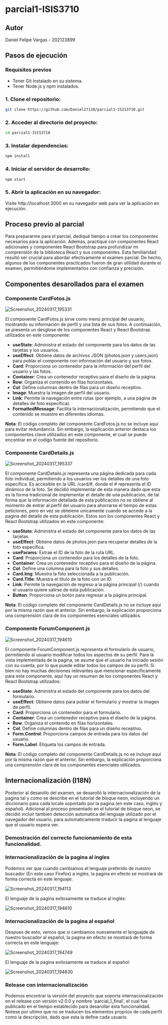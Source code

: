 # parcial1-ISIS3710

## Autor

Daniel Felipe Vargas - 202123899

## Pasos de ejecución

### Requisitos previos


* Tener Git instalado en su sistema.
* Tener Node.js y npm instalados.

### 1. Clone el repositorio:

```bash
git clone https://github.com/Daniel27110/parcial1-ISIS3710.git
```

### 2. Acceder al directorio del proyecto:

```bash
cd parcial1-ISIS3710
```

### 3. Instalar dependencias:

```bash
npm install
```

### 4. Iniciar el servidor de desarrollo:

```bash
npm start
```

### 5. Abrir la aplicación en su navegador:

Visite http://localhost:3000 en su navegador web para ver la aplicación en ejecución.

## Proceso previo al parcial

Para prepararme para el parcial, dediqué tiempo a crear los componentes necesarios para la aplicación. Además, practiqué con componentes React adicionales y componentes React Bootstrap para profundizar mi comprensión de la biblioteca React y sus componentes. Esta familiaridad resultó ser crucial para abordar efectivamente el examen parcial. De hecho, algunos de los componentes practicados fueron de gran utilidad durante el examen, permitiéndome implementarlos con confianza y precisión.

## Componentes desarollados para el examen

### Componente CardFotos.js

![Screenshot_20240317_195331](https://github.com/Daniel27110/parcial1-ISIS3710/assets/98629277/03b15686-47a0-4366-83cd-f69cbeb66171)

El componente CardFotos.js sirve como menú principal del usuario, mostrando su información de perfil y una lista de sus fotos. A continuación, se presenta un desglose de los componentes React y React Bootstrap utilizados en este componente:


* **useState**: Administra el estado del componente para los datos de las tarjetas y los usuarios.
* **useEffect**: Obtiene datos de archivos JSON (photos.json y users.json) para poblar el componente con información del usuario y sus fotos.
* **Card**: Proporciona un contenedor para la información del perfil del usuario y las fotos.
* **Container**: Crea un contenedor receptivo para el diseño de la página.
* **Row**: Organiza el contenido en filas horizontales.
* **Col**: Define columnas dentro de filas para un diseño receptivo.
* **Image**: Muestra la imagen de perfil del usuario.
* **Link**: Permite la navegación entre rutas (por ejemplo, a una página de detalles de foto específica).
* **FormattedMessage**: Facilita la internacionalización, permitiendo que el contenido se muestre en diferentes idiomas.

**Nota**: El código completo del componente CardFotos.js no se incluye aquí para evitar redundancia. Sin embargo, la explicación anterior destaca los componentes clave utilizados en este componente, el cual se puede encontrar en el codigo fuente del repositorio.

### Componente CardDetails.js

![Screenshot_20240317_195337](https://github.com/Daniel27110/parcial1-ISIS3710/assets/98629277/7b4fca89-3c45-4609-8146-59c7139fac20)

El componente CardDetails.js representa una página dedicada para cada foto individual, permitiendo a los usuarios ver los detalles de una foto específica. Es accesible en la URL /card/#, donde el # representa el ID dinámico de la foto. Se decidió implementar de esta manera dado que esta es la forma tradicional de implementar el detalle de una publicación, de tal forma que la información detallada de esta publicación no se obtiene al momento de entrar al perfil del usuario para ahorrarse el tiempo de estas peticiones, pero en vez se obteiene unicamente cuando se accede a la pagina del detalle de esta publicación. Estos son los componentes React y React Bootstrap utilizados en este componente:

* **useState**: Administra el estado del componente para los datos de las tarjetas.
* **useEffect**: Obtiene datos de photos.json para recuperar detalles de la foto específica.
* **useParams**: Extrae el ID de la foto de la ruta URL.
* **Card**: Proporciona un contenedor para los detalles de la foto.
* **Container**: Crea un contenedor receptivo para el diseño de la página.
* **Col**: Define una columna para la foto y sus detalles.
* **Card.Img**: Muestra la foto seleccionada a la publicación.
* **Card.Title**: Muestra el título de la foto con un ID.
* **Link**: Permite la navegación de regreso a la página principal (/) cuando el usuario quiere salirse de esta publicación.
* **Button**: Proporciona un botón para regresar a la página principal.

**Nota**: El código completo del componente CardDetails.js no se incluye aquí por la misma razón que el anterior. Sin embargo, la explicación proporciona una comprensión clara de los componentes esenciales utilizados.

### Componente ForumComponent.js

![Screenshot_20240317_194610](https://github.com/Daniel27110/parcial1-ISIS3710/assets/98629277/fe40b1a8-25a7-4be4-a5eb-77f158f0f574)


El componente ForumComponent.js representa el formulario de usuario, permitiendo al usuario modificar todos los aspectos de su perfíl. Para la vista implementada de la pagina, se asume que el usuario ha iniciado sesión con su cuenta, por lo que puede editar todos los campos de su perfíl. Si bien no hay muchas decisiones relevantes que mencionar específicamente para este componente, aquí hay un resumen de los componentes React y React Bootstrap utilizados:

* **useState**: Administra el estado del componente para los datos del formulario.
* **useEffect**: Obtiene datos para poblar el formulario y mostrar la imagen de perfíl.
* **Card**: Proporciona un contenedor para el formulario.
* **Container**: Crea un contenedor receptivo para el diseño de la página.
* **Row**: Organiza el contenido en filas horizontales.
* **Col**: Define columnas dentro de filas para un diseño receptivo.
* **Form.Control**: Proporciona campos de entrada para los datos del usuario.
* **Form.Label**: Etiqueta los campos de entrada.

**Nota**: El código completo del componente CardDetails.js no se incluye aquí por la misma razón que el anterior. Sin embargo, la explicación proporciona una comprensión clara de los componentes esenciales utilizados.

## Internacionalización (I18N)

Posterior al desarollo del examen, se desarolló la internacionalización de la pagina tal y como se describe en el tutorial de bloque neon, incluyendo un diccionario para cada locale soportado por la pagina (en este caso, inglés y español).  Adicional al proceso presentado en el tutorial de bloque neon, se decidió incluir tambien detección automatica del lenguaje utilizado por el navegador del usuario, para automaticamente traducir la pagina al lenguaje que el usuario espera ver. 

### Demostración del correcto funcionamiento de esta funcionalidad.

### Internacionalización de la pagina al ingles

Podemos ver que cuando cambiamos el lenguaje preferido de nuestro buscador (En este caso Firefox) a inglés, la pagina en efecto se mostrará de forma correcta en este lenguaje:

![Screenshot_20240317_194113](https://github.com/Daniel27110/parcial1-ISIS3710/assets/98629277/5a4394bf-2a0e-4fe0-a73a-9baf689da466)

El lenguaje de la pagina exitosamente se traduce al inglés:

![Screenshot_20240317_194610](https://github.com/Daniel27110/parcial1-ISIS3710/assets/98629277/fe40b1a8-25a7-4be4-a5eb-77f158f0f574)

### Internacionalización de la pagina al español

Despues de esto, vemos que si cambiamos nuevamente el lenguajde de nuestro buscador al español, la pagina en efecto se mostrará de forma correcta en este lenguaje:

![Screenshot_20240317_194749](https://github.com/Daniel27110/parcial1-ISIS3710/assets/98629277/841c7540-699f-46a1-a4be-18c0bef7d8b2)

El lenguaje de la pagina exitosamente se traduce al español:

![Screenshot_20240317_194830](https://github.com/Daniel27110/parcial1-ISIS3710/assets/98629277/deb0f0c0-7fd7-4dff-8bd5-a2dee97ca400)

### Release con internacionalización

Podemos encontrar la versión del proyecto que soporta internacionalización en el release con versión v2.0.0 y nombre 'parcial_1_final', el cual fue publicado en el tiempo establecido para desarollar esta funcionalidad. Notese por ultimo que no se traducen los elementos proprios de cada perfil como la descripción, dado que esta la define cada usuario.
